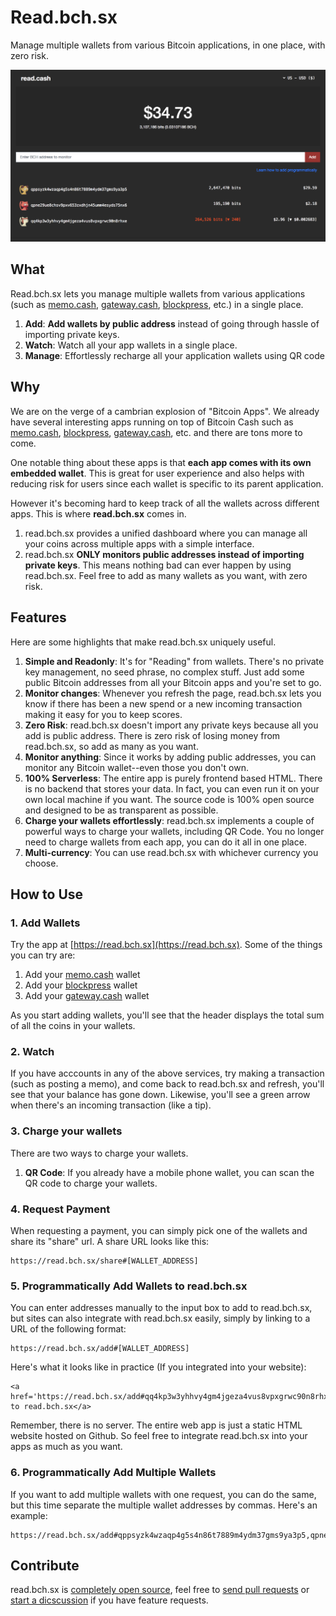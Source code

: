 # Read.bch.sx

Manage multiple wallets from various Bitcoin applications, in one place, with zero risk.

![screenshot](./screenshot.png)

## What

Read.bch.sx lets you manage multiple wallets from various applications (such as [memo.cash](https://memo.cash), [gateway.cash](https://gateway.cash), [blockpress](https://www.blockpress.com), etc.) in a single place.

1. **Add**: **Add wallets by public address** instead of going through hassle of importing private keys.
2. **Watch**: Watch all your app wallets in a single place.
3. **Manage**: Effortlessly recharge all your application wallets using QR code

## Why

We are on the verge of a cambrian explosion of "Bitcoin Apps". We already have several interesting apps running on top of Bitcoin Cash such as [memo.cash](https://memo.cash), [blockpress](https://www.blockpress.com), [gateway.cash](https://gateway.cash), etc. and there are tons more to come.

One notable thing about these apps is that **each app comes with its own embedded wallet**. This is great for user experience and also helps with reducing risk for users since each wallet is specific to its parent application.

However it's becoming hard to keep track of all the wallets across different apps. This is where **read.bch.sx** comes in.

1. read.bch.sx provides a unified dashboard where you can manage all your coins across multiple apps with a simple interface.
2. read.bch.sx **ONLY monitors public addresses instead of importing private keys**. This means nothing bad can ever happen by using read.bch.sx. Feel free to add as many wallets as you want, with zero risk.

## Features

Here are some highlights that make read.bch.sx uniquely useful.

1. **Simple and Readonly**: It's for "Reading" from wallets. There's no private key management, no seed phrase, no complex stuff. Just add some public Bitcoin addresses from all your Bitcoin apps and you're set to go.
2. **Monitor changes**: Whenever you refresh the page, read.bch.sx lets you know if there has been a new spend or a new incoming transaction making it easy for you to keep scores. 
3. **Zero Risk**: read.bch.sx doesn't import any private keys because all you add is public address. There is zero risk of losing money from read.bch.sx, so add as many as you want.
4. **Monitor anything**: Since it works by adding public addresses, you can monitor any Bitcoin wallet--even those you don't own.
5. **100% Serverless**: The entire app is purely frontend based HTML. There is no backend that stores your data. In fact, you can even run it on your own local machine if you want. The source code is 100% open source and designed to be as transparent as possible.
6. **Charge your wallets effortlessly**: read.bch.sx implements a couple of powerful ways to charge your wallets, including QR Code. You no longer need to charge wallets from each app, you can do it all in one place.
7. **Multi-currency**: You can use read.bch.sx with whichever currency you choose.

## How to Use

### 1. Add Wallets

Try the app at [https://read.bch.sx](https://read.bch.sx). Some of the things you can try are:

1. Add your [memo.cash](https://memo.cash) wallet
2. Add your [blockpress](https://www.blockpress.com) wallet
3. Add your [gateway.cash](https://gateway.cash) wallet

As you start adding wallets, you'll see that the header displays the total sum of all the coins in your wallets.

### 2. Watch 

If you have acccounts in any of the above services, try making a transaction (such as posting a memo), and come back to read.bch.sx and refresh, you'll see that your balance has gone down. Likewise, you'll see a green arrow when there's an incoming transaction (like a tip).

### 3. Charge your wallets

There are two ways to charge your wallets.

1. **QR Code**: If you already have a mobile phone wallet, you can scan the QR code to charge your wallets.

### 4. Request Payment

When requesting a payment, you can simply pick one of the wallets and share its "share" url. A share URL looks like this:

```
https://read.bch.sx/share#[WALLET_ADDRESS]
```

### 5. Programmatically Add Wallets to read.bch.sx

You can enter addresses manually to the input box to add to read.bch.sx, but sites can also integrate with read.bch.sx easily, simply by linking to a URL of the following format:

```
https://read.bch.sx/add#[WALLET_ADDRESS]
```

Here's what it looks like in practice (If you integrated into your website):

```
<a href='https://read.bch.sx/add#qq4kp3w3yhhvy4gm4jgeza4vus8vpxgrwc90n8rhxe'>Add to read.bch.sx</a>
```

Remember, there is no server. The entire web app is just a static HTML website hosted on Github. So feel free to integrate read.bch.sx into your apps as much as you want.

### 6. Programmatically Add Multiple Wallets

If you want to add multiple wallets with one request, you can do the same, but this time separate the multiple wallet addresses by commas. Here's an example:

```
https://read.bch.sx/add#qppsyzk4wzaqp4g5s4n86t7889m4ydm37gms9ya3p5,qpne29ue8chsv9pxv653zxdhjn45umm4esyds75nx6,qq4kp3w3yhhvy4gm4jgeza4vus8vpxgrwc90n8rhxe
```

## Contribute

read.bch.sx is [completely open source](./LICENSE), feel free to [send pull requests](https://github.com/unwriter/readcash/pulls) or [start a dicscussion](https://github.com/unwriter/readcash/issues) if you have feature requests.
